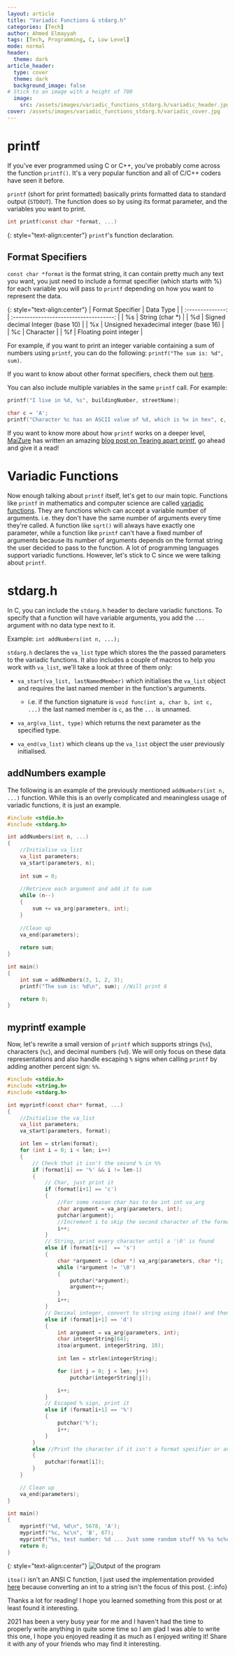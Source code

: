 ```yaml
---
layout: article
title: "Variadic Functions & stdarg.h" 
categories: [Tech]
author: Ahmed Elmayyah
tags: [Tech, Programming, C, Low Level]
mode: normal 
header:
  theme: dark
article_header:
  type: cover 
  theme: dark
  background_image: false
# Stick to an image with a height of 700
  image:
    src: /assets/images/variadic_functions_stdarg.h/variadic_header.jpg
cover: /assets/images/variadic_functions_stdarg.h/variadic_cover.jpg
---
```


# printf

If you've ever programmed using C or C++, you've probably come across the function `printf()`. It's a very popular function and all of C/C++ coders have seen it before.

`printf` (short for print formatted) basically prints formatted data to standard output (`STDOUT`). The function does so by using its format parameter, and the variables you want to print. 

<!--more-->

```c
int printf(const char *format, ...)
```

{: style="text-align:center"} 
`printf`'s function declaration.

## Format Specifiers

`const char *format` is the format string, it can contain pretty much any text you want, you just need to include a format specifier (which starts with %) for each variable you will pass to `printf` depending on how you want to represent the data.

{: style="text-align:center"}
| Format Specifier |               Data Type                |
| :--------------: | :------------------------------------: |
|        %s        |            String (char *)             |
|        %d        |    Signed decimal Integer (base 10)    |
|        %x        | Unsigned hexadecimal integer (base 16) |
|        %c        |               Character                |
|        %f        |         Floating point integer         |


For example, if you want to print an integer variable containing a sum of numbers using `printf`, you can do the following:  `printf("The sum is: %d", sum)`.

If you want to know about other format specifiers, check them out [here](https://www.tutorialspoint.com/format-specifiers-in-c).

You can also include multiple variables in the same `printf` call. For example: 

```c
printf("I live in %d, %s", buildingNumber, streetName);
```

```c
char c = 'A';
printf("Character %c has an ASCII value of %d, which is %x in hex", c, c, c);
```


If you want to know more about how `printf` works on a deeper level, [MaiZure](https://twitter.com/maizurejp) has written an amazing [blog post on Tearing apart printf](https://www.maizure.org/projects/printf/index.html), go ahead and give it a read!

# Variadic Functions

Now enough talking about `printf` itself, let's get to our main topic. Functions like `printf` in mathematics and computer science are called [variadic functions](https://en.wikipedia.org/wiki/Variadic_function). They are functions which can accept a variable number of arguments. i.e. they don't have the same number of arguments every time they're called. A function like `sqrt()` will always have exactly one parameter, while a function like `printf` can't have a fixed number of arguments because its number of arguments depends on the format string the user decided to pass to the function. A lot of programming languages support variadic functions. However, let's stick to C since we were talking about `printf`. 

# stdarg.h

In C, you can include the `stdarg.h` header to declare variadic functions. To specify that a function will have variable arguments, you add the `...` argument with no data type next to it. 

Example: `int addNumbers(int n, ...);`

`stdarg.h` declares the `va_list` type which stores the the passed parameters to the variadic functions. It also includes a couple of macros to help you work with  `va_list`, we'll take a look at three of them only:

- `va_start(va_list, lastNamedMember)` which initialises the `va_list` object and requires the last named member in the function's arguments.
  - i.e. if the function signature is `void func(int a, char b, int c, ...)` the last named member is `c`, as the `...` is unnamed.

- `va_arg(va_list, type)` which returns the next parameter as the specified type.
- `va_end(va_list)` which cleans up the `va_list` object the user previously initialised.

## addNumbers example

The following is an example of the previously mentioned `addNumbers(int n, ...)` function. While this is an overly complicated and meaningless usage of variadic functions, it is just an example.


```c
#include <stdio.h>
#include <stdarg.h>

int addNumbers(int n, ...)
{
    //Initialise va_list
    va_list parameters;
    va_start(parameters, n);
    
    int sum = 0;
    
    //Retrieve each argument and add it to sum
    while (n--)
    {
        sum += va_arg(parameters, int);
    }
    
	//Clean up
    va_end(parameters);
    
    return sum;
}

int main()
{
    int sum = addNumbers(3, 1, 2, 3);
    printf("The sum is: %d\n", sum); //Will print 6

    return 0;
}
```

## myprintf example

Now, let's rewrite a small version of `printf` which supports strings (`%s`), characters (`%c`), and decimal numbers (`%d`). We will only focus on these data representations and also handle escaping `%` signs when calling `printf` by adding another percent sign: `%%`.

```c
#include <stdio.h>
#include <string.h>
#include <stdarg.h>

int myprintf(const char* format, ...)
{
    //Initialise the va_list
    va_list parameters;
    va_start(parameters, format);

    int len = strlen(format);
    for (int i = 0; i < len; i++)
    {
        // Check that it isn't the second % in %%
        if (format[i] == '%' && i != len-1)
        {
            // Char, just print it
            if (format[i+1] == 'c')
            { 
                //For some reason char has to be int int va_arg
                char argument = va_arg(parameters, int);
                putchar(argument);
                //Increment i to skip the second character of the format specifier
                i++;
            }
            // String, print every character until a '\0' is found
            else if (format[i+1]  == 's')
            {
                char *argument = (char *) va_arg(parameters, char *);
                while (*argument != '\0')
                {
                    putchar(*argument);
                    argument++;
                }
                i++;
            }
            // Decimal integer, convert to string using itoa() and then print
            else if (format[i+1] == 'd')
            {
                int argument = va_arg(parameters, int);
                char integerString[64];
                itoa(argument, integerString, 10);
                
                int len = strlen(integerString);

                for (int j = 0; j < len; j++)
                    putchar(integerString[j]);

                i++;
            }
            // Escaped % sign, print it
            else if (format[i+1] == '%')
            {
                putchar('%');
                i++;
            }
        }
        else //Print the character if it isn't a format specifier or an escaped %
        {
            putchar(format[i]);
        }
    }

    // Clean up
    va_end(parameters);
}

int main()
{
    myprintf("%d, %d\n", 5678, 'A');
    myprintf("%c, %c\n", 'B', 67);
    myprintf("%s, test number: %d ... Just some random stuff %% %s %c%c%c even more randomness%% \n%%", "test string", 1234, "literally random", 'a', 'n', 'd');
    return 0;
}
```

{: style="text-align:center"} 
![Output of the program](/assets/images/variadic_functions_stdarg.h/output.png)

`itoa()` isn't an ANSI C function, I just used the implementation provided [here](https://www.strudel.org.uk/itoa/#dev) because converting an int to a string isn't the focus of this post.
{:.info}

Thanks a lot for reading! I hope you learned something from this post or at least found it interesting. 

2021 has been a very busy year for me and I haven't had the time to properly write anything in quite some time so I am glad I was able to write this one, I hope you enjoyed reading it as much as I enjoyed writing it! Share it with any of your friends who may find it interesting.
